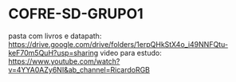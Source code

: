 # COFRE-SD-GRUPO1

pasta com livros e datapath: https://drive.google.com/drive/folders/1erpQHkStX4o_i49NNFQtu-keF70m5QuH?usp=sharing
video para estudo: https://www.youtube.com/watch?v=4YYA0AZy6NI&ab_channel=RicardoRGB
